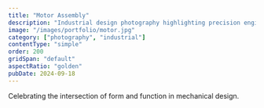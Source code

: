 ```yaml
---
title: "Motor Assembly"
description: "Industrial design photography highlighting precision engineering and functional beauty."
image: "/images/portfolio/motor.jpg"
category: ["photography", "industrial"]
contentType: "simple"
order: 200
gridSpan: "default"
aspectRatio: "golden"
pubDate: 2024-09-18
---
```


Celebrating the intersection of form and function in mechanical design.

